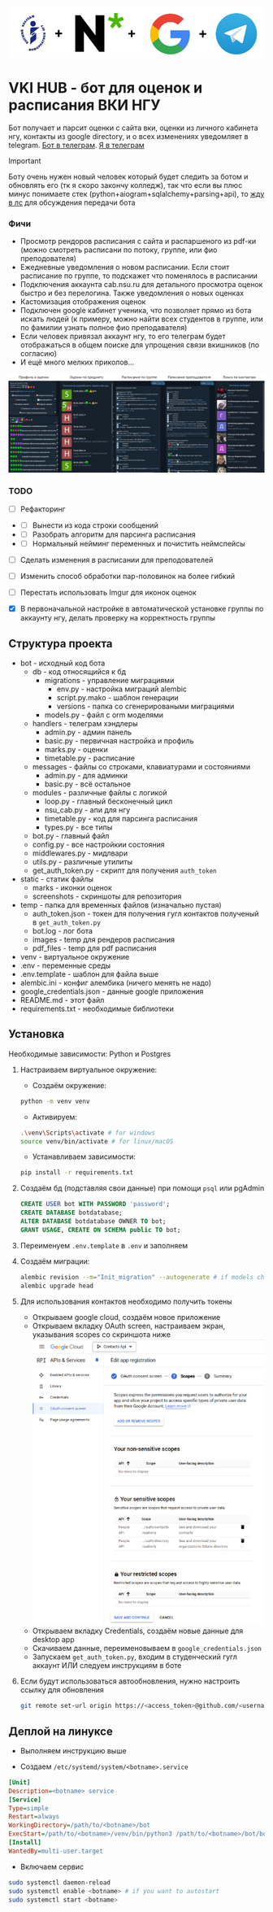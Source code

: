 ![Linked services](static/screenshots/service_link.png)
# VKI HUB - бот для оценок и расписания ВКИ НГУ

Бот получает и парсит оценки с сайта вки, оценки из личного кабинета нгу, контакты из google directory, и о всех изменениях уведомляет в telegram. [Бот в телеграм](https://t.me/vki_hub_bot). [Я в телеграм](https://t.me/dedmaxtech)

> [!IMPORTANT]
> Боту очень нужен новый человек который будет следить за ботом и обновлять его (тк я скоро закончу колледж), так что если вы плюс минус понимаете стек (python+aiogram+sqlalchemy+parsing+api), то [жду в лс](https://t.me/dedmaxtech) для обсуждения передачи бота

### Фичи

* Просмотр рендоров расписания с сайта и распаршеного из pdf-ки (можно смотреть расписани по потоку, группе, или фио преподователя)
* Ежедневные уведомления о новом расписании. Если стоит расписание по группе, то подскажет что поменялось в расписании
* Подключения аккаунта cab.nsu.ru для детального просмотра оценок быстро и без перелогина. Также уведомления о новых оценках
* Кастомизация отображения оценок
* Подключен google кабинет ученика, что позволяет прямо из бота искать людей (к примеру, можно найти всех студентов в группе, или по фамилии узнать полное фио преподавателя)
* Если человек привязал аккаунт нгу, то его телеграм будет отображаться в общем поиске для упрощения связи вкишников (по согласию)
* И ещё много мелких приколов...

![Features scrennshot](static/screenshots/screenshots.png)


### TODO

* [ ] Рефакторинг
* * [ ] Вынести из кода строки сообщений
* * [ ] Разобрать алгоритм для парсинга расписания
* * [ ] Нормальный нейминг переменных и почистить неймспейсы
* [ ] Сделать изменения в расписании для преподователей
* [ ] Изменить способ обработки пар-половинок на более гибкий
* [ ] Перестать использовать Imgur для иконок оценок
* [X] В первоначальной настройке в автоматической установке группы по аккаунту нгу, делать проверку на корректность группы


## Структура проекта

- bot - исходный код бота
  - db - код относящийся к бд
    - migrations - управление миграциями
      - env.py - настройка миграций alembic
      - script.py.mako - шаблон генерации
      - versions - папка со сгенерироваными миграциями
    - models.py - файл с orm моделями
  - handlers - телеграм хэндлеры
    - admin.py - админ панель
    - basic.py - первичная настройка и профиль
    - marks.py - оценки
    - timetable.py - расписание
  - messages - файлы со строками, клавиатурами и состояниями
    - admin.py - для админки
    - basic.py - всё остальное
  - modules - различные файлы с логикой
    - loop.py - главный бесконечный цикл
    - nsu_cab.py - апи для нгу
    - timetable.py - код для парсинга расписания
    - types.py - все типы
  - bot.py - главный файл
  - config.py - все настройкии состояния
  - middlewares.py - мидлвари
  - utils.py - различные утилиты
  - get_auth_token.py - скрипт для получения `auth_token`
- static - статик файлы
  - marks - иконки оценок
  - screenshots - скриншоты для репозитория
- temp - папка для временных файлов (изначально пустая)
  - auth_token.json - токен для получения гугл контактов полученый в `get_auth_token.py`
  - bot.log - лог бота
  - images - temp для рендеров расписания
  - pdf_files - temp для pdf расписания
- venv - виртуальное окружение
- .env - переменные среды
- .env.template - шаблон для файла выше
- alembic.ini - конфиг алембика (ничего менять не надо)
- google_credentials.json - данные google приложения
- README.md - этот файл
- requirements.txt - необходимые библиотеки


## Установка

Необходимые зависимости: Python и Postgres
 
1. Настраиваем виртуальное окружение:

    * Создаём окружение:
    ```sh
    python -m venv venv
    ```

    * Активируем:
    ```sh
    .\venv\Scripts\activate # for windows
    source venv/bin/activate # for linux/macOS 
    ```

    * Устанавливаем зависимости:
    ```sh
    pip install -r requirements.txt
    ```

2. Создаём бд (подставляя свои данные) при помощи `psql` или pgAdmin

    ```sql
    CREATE USER bot WITH PASSWORD 'password';
    CREATE DATABASE botdatabase;
    ALTER DATABASE botdatabase OWNER TO bot;
    GRANT USAGE, CREATE ON SCHEMA public TO bot;
    ```
3. Переименуем `.env.template` в `.env` и заполняем

4. Создаём миграции:

    ```sh
    alembic revision --m="Init_migration" --autogenerate # if models changed
    alembic upgrade head
    ```

5. Для использования контактов необходимо получить токены

    * Открываем google cloud, создаём новое приложение
    * Открываем вкладку OAuth screen, настраиваем экран, указывания scopes со скриншота ниже 
      ![google api scopes](static/screenshots/google_api.png)
    * Открываем вкладку Credentials, создаём новые данные для desktop app
    * Скачиваем данные, переименовываем в `google_credentials.json`
    * Запускаем `get_auth_token.py`, входим в студенческий гугл аккаунт ИЛИ следуем инструкциям в боте

6. Если будут использоваться автообновления, нужно настроить ссылку для обновления

    ```sh
    git remote set-url origin https://<access_token>@github.com/<username>/<repo>.git
    ```



## Деплой на линуксе

* Выполняем инструкцию выше

* Создаем `/etc/systemd/system/<botname>.service`

```ini
[Unit]
Description=<botname> service
[Service]
Type=simple
Restart=always
WorkingDirectory=/path/to/<botname>/bot
ExecStart=/path/to/<botname>/venv/bin/python3 /path/to/<botname>/bot/bot.py
[Install]
WantedBy=multi-user.target
```

* Включаем сервис

```sh
sudo systemctl daemon-reload
sudo systemctl enable <botname> # if you want to autostart
sudo systemctl start <botname>
```



